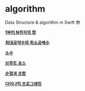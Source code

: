 # algorithm
Data Structure &amp; algorithm in Swift 😎



**[1부터 N까지의 합](https://github.com/LoganiOS/algorithm/blob/main/1부터%20N까지의%20합.md)**

**[최대공약수와 최소공배수](https://github.com/LoganiOS/algorithm/blob/main/최대공약수와%20최소공배수.md)**

**[소수](https://github.com/LoganiOS/algorithm/blob/main/소수.md)**

**[브루트 포스](https://github.com/LoganiOS/algorithm/blob/main/브루트%20포스.md)**

**[순열과 조합](https://github.com/LoganiOS/algorithm/blob/main/순열과%20조합.md)**

**[다이나믹 프로그래밍](https://github.com/LoganiOS/algorithm/blob/main/다이나믹%20프로그래밍.md)**

